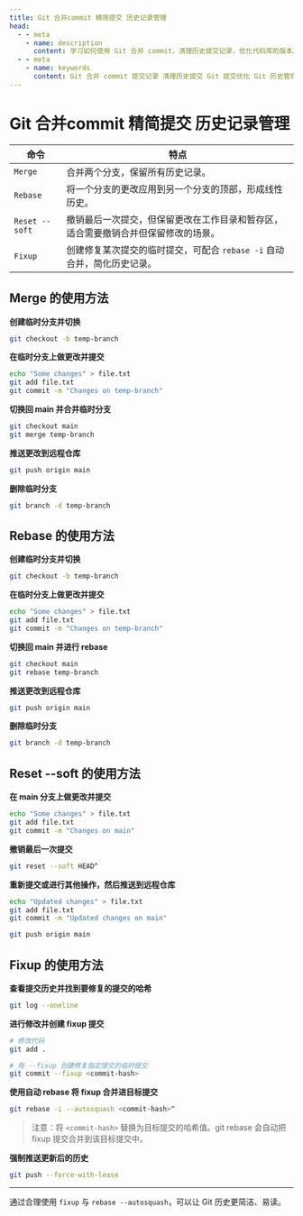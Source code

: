 ```yaml
---
title: Git 合并commit 精简提交 历史记录管理
head:
  - - meta
    - name: description
      content: 学习如何使用 Git 合并 commit，清理历史提交记录，优化代码库的版本历史。
  - - meta
    - name: keywords
      content: Git 合并 commit 提交记录 清理历史提交 Git 提交优化 Git 历史管理
---
```


# Git 合并commit 精简提交 历史记录管理

| 命令           | 特点                                                                               |
| -------------- | ---------------------------------------------------------------------------------- |
| `Merge`        | 合并两个分支，保留所有历史记录。                                                   |
| `Rebase`       | 将一个分支的更改应用到另一个分支的顶部，形成线性历史。                             |
| `Reset --soft` | 撤销最后一次提交，但保留更改在工作目录和暂存区，适合需要撤销合并但保留修改的场景。 |
| `Fixup`        | 创建修复某次提交的临时提交，可配合 `rebase -i` 自动合并，简化历史记录。            |

## Merge 的使用方法

**创建临时分支并切换**

```sh
git checkout -b temp-branch
```

**在临时分支上做更改并提交**

```sh
echo "Some changes" > file.txt
git add file.txt
git commit -m "Changes on temp-branch"
```

**切换回 main 并合并临时分支**

```sh
git checkout main
git merge temp-branch
```

**推送更改到远程仓库**

```sh
git push origin main
```

**删除临时分支**

```sh
git branch -d temp-branch
```

## Rebase 的使用方法

**创建临时分支并切换**

```sh
git checkout -b temp-branch
```

**在临时分支上做更改并提交**

```sh
echo "Some changes" > file.txt
git add file.txt
git commit -m "Changes on temp-branch"
```

**切换回 main 并进行 rebase**

```sh
git checkout main
git rebase temp-branch
```

**推送更改到远程仓库**

```sh
git push origin main
```

**删除临时分支**

```sh
git branch -d temp-branch
```

## Reset --soft 的使用方法

**在 main 分支上做更改并提交**

```sh
echo "Some changes" > file.txt
git add file.txt
git commit -m "Changes on main"
```

**撤销最后一次提交**

```sh
git reset --soft HEAD^
```

**重新提交或进行其他操作，然后推送到远程仓库**

```sh
echo "Updated changes" > file.txt
git add file.txt
git commit -m "Updated changes on main"

git push origin main
```

## Fixup 的使用方法

**查看提交历史并找到要修复的提交的哈希**

```sh
git log --oneline
```

**进行修改并创建 fixup 提交**

```sh
# 修改代码
git add .

# 用 --fixup 创建修复指定提交的临时提交
git commit --fixup <commit-hash>
```

**使用自动 rebase 将 fixup 合并进目标提交**

```sh
git rebase -i --autosquash <commit-hash>^
```

> 注意：将 `<commit-hash>` 替换为目标提交的哈希值。git rebase 会自动把 fixup 提交合并到该目标提交中。

**强制推送更新后的历史**

```sh
git push --force-with-lease
```

---

通过合理使用 `fixup` 与 `rebase --autosquash`，可以让 Git 历史更简洁、易读。

